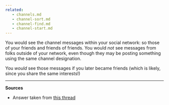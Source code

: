 ```yaml
---
related:
   - channels.md
   - channel-sort.md
   - channel-find.md
   - channel-start.md
---
```


You would see the channel  messages within your social network: so those of your friends and friends of friends.  You would _not_ see messages from folks outside of your network, even though they may be posting something using the same channel designation. 

You _would_ see those messages if you later became friends (which is likely, since you share the same interests!)

---

**Sources**
* Answer taken from [this thread](https://viewer.scuttlebot.io/%256Jajc1TsINMv6%2FUMSEHThi0uTcHIbdluzyOVORsZkr8%3D.sha256)
